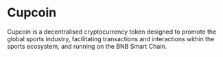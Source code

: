 # Cupcoin
Cupcoin is a decentralised cryptocurrency token designed to promote the global sports industry, facilitating transactions and interactions within the sports ecosystem, and running on the BNB Smart Chain.
